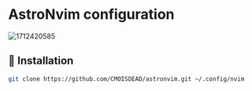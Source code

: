 # AstroNvim configuration

![1712420585](https://github.com/CMOISDEAD/astronvim/assets/51010598/3943c8e8-0fae-4f19-8386-b5e06895aebe)

## 🥓 Installation

```bash
git clone https://github.com/CMOISDEAD/astronvim.git ~/.config/nvim
```
